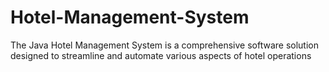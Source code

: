 # Hotel-Management-System
The Java Hotel Management System is a comprehensive software solution designed to streamline and automate various aspects of hotel operations

